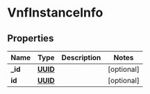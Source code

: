 # VnfInstanceInfo

## Properties
Name | Type | Description | Notes
------------ | ------------- | ------------- | -------------
**_id** | [**UUID**](UUID.md) |  |  [optional]
**id** | [**UUID**](UUID.md) |  |  [optional]

